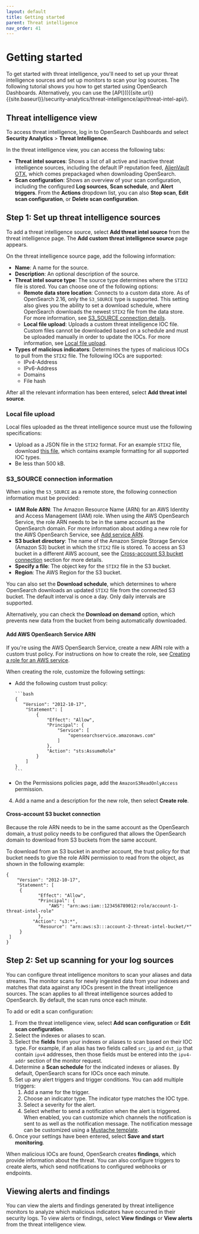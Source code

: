 ```yaml
---
layout: default
title: Getting started
parent: Threat intelligence
nav_order: 41
---
```


# Getting started

To get started with threat intelligence, you'll need to set up your threat intelligence sources and set up monitors to scan your log sources. The following tutorial shows you how to get started using OpenSearch Dashboards. Alternatively, you can use the [API](({{site.url}}{{site.baseurl}}/security-analytics/threat-intelligence/api/threat-intel-api/). 

## Threat intelligence view

To access threat intelligence, log in to OpenSearch Dashboards and select **Security Analytics** > **Threat Intelligence**.

In the threat intelligence view, you can access the following tabs:

- **Threat intel sources**: Shows a list of all active and inactive threat intelligence sources, including the default IP reputation feed, [AlienVault OTX](https://otx.alienvault.com/), which comes prepackaged when downloading OpenSearch.
- **Scan configuration**: Shows an overview of your scan configuration, including the configured **Log sources**, **Scan schedule**, and **Alert triggers**. From the **Actions** dropdown list, you can also **Stop scan**, **Edit scan configuration**, or **Delete scan configuration**.


## Step 1: Set up threat intelligence sources

To add a threat intelligence source, select **Add threat intel source** from the threat intelligence page. The **Add custom threat intelligence source** page appears. 

On the threat intelligence source page, add the following information:

- **Name**: A name for the source.
- **Description**: An optional description of the source.
- **Threat intel source type**: The source type determines where the `STIX2` file is stored. You can choose one of the following options:
  - **Remote data store location**: Connects to a custom data store. As of OpenSearch 2.16, only the `S3_SOURCE` type is supported. This setting also gives you the ability to set a download schedule, where OpenSearch downloads the newest `STIX2` file from the data store. For more information, see [S3_SOURCE connection details](#s3_source-connection-information).
  - **Local file upload**: Uploads a custom threat intelligence IOC file. Custom files cannot be downloaded based on a schedule and must be uploaded manually in order to update the IOCs. For more information, see [Local file upload](#local-file-upload).
- **Types of malicious indicators**: Determines the types of malicious IOCs to pull from the `STIX2` file. The following IOCs are supported:
  - IPv4-Address
  - IPv6-Address
  - Domains
  - File hash

After all the relevant information has been entered, select **Add threat intel source**.

### Local file upload

Local files uploaded as the threat intelligence source must use the following specifications:

- Upload as a JSON file in the `STIX2` format. For an example `STIX2` file, download [this file]({{site.url}}{{site.baseurl}}/assets/examples/all-ioc-type-examples.json), which contains example formatting for all supported IOC types.
- Be less than 500 kB.


### S3_SOURCE connection information

When using the `S3_SOURCE` as a remote store, the following connection information must be provided:

- **IAM Role ARN**: The Amazon Resource Name (ARN) for an AWS Identity and Access Management (IAM) role. When using the AWS OpenSearch Service, the role ARN needs to be in the same account as the OpenSearch domain. For more information about adding a new role for the AWS OpenSearch Service, see [Add service ARN](#add-aws-opensearch-service-arn).
- **S3 bucket directory**: The name of the Amazon Simple Storage Service (Amazon S3) bucket in which the `STIX2` file is stored. To access an S3 bucket in a different AWS account, see the [Cross-account S3 bucket connection](#cross-account-s3-bucket-connection) section for more details.
- **Specify a file**: The object key for the `STIX2` file in the S3 bucket.
- **Region**: The AWS Region for the S3 bucket.

You can also set the **Download schedule**, which determines to where OpenSearch downloads an updated `STIX2` file from the connected S3 bucket. The default interval is once a day. Only daily intervals are supported. 

Alternatively, you can check the **Download on demand** option, which prevents new data from the bucket from being automatically downloaded.

#### Add AWS OpenSearch Service ARN

If you're using the AWS OpenSearch Service, create a new ARN role with a custom trust policy. For instructions on how to create the role, see [Creating a role for an AWS service](https://docs.aws.amazon.com/IAM/latest/UserGuide/id_roles_create_for-service.html#roles-creatingrole-service-console).

When creating the role, customize the following settings:

- Add the following custom trust policy:

      ```bash
      { 
         "Version": "2012-10-17",
          "Statement": [
              {
                  "Effect": "Allow",
                  "Principal": {
                      "Service": [
                          "opensearchservice.amazonaws.com"
                      ]
                  },
                  "Action": "sts:AssumeRole"
              }
          ]
      }
      ```
      
- On the Permissions policies page, add the `AmazonS3ReadOnlyAccess` permission. 
4. Add a name and a description for the new role, then select **Create role**.
   

#### Cross-account S3 bucket connection

Because the role ARN needs to be in the same account as the OpenSearch domain, a trust policy needs to be configured that allows the OpenSearch domain to download from S3 buckets from the same account.

To download from an S3 bucket in another account, the trust policy for that bucket needs to give the role ARN permission to read from the object, as shown in the following example:

```
{
    "Version": "2012-10-17",
    "Statement": [
     {
            "Effect": "Allow",
            "Principal": {
                "AWS": "arn:aws:iam::123456789012:role/account-1-threat-intel-role"
            },
          "Action": "s3:*",
            "Resource": "arn:aws:s3:::account-2-threat-intel-bucket/*"
     }
 ]
}
```

## Step 2: Set up scanning for your log sources

You can configure threat intelligence monitors to scan your aliases and data streams. The monitor scans for newly ingested data from your indexes and matches that data against any IOCs present in the threat intelligence sources. The scan applies to all threat intelligence sources added to OpenSearch. By default, the scan runs once each minute.

To add or edit a scan configuration:

1. From the threat intelligence view, select **Add scan configuration** or **Edit scan configuration**.
2. Select the indexes or aliases to scan.
3. Select the **fields** from your indexes or aliases to scan based on their IOC type. For example, if an alias has two fields called `src_ip` and `dst_ip` that contain `ipv4` addresses, then those fields must be entered into the `ipv4-addr` section of the monitor request.
4. Determine a **Scan schedule** for the indicated indexes or aliases. By default, OpenSearch scans for IOCs once each minute.
5. Set up any alert triggers and trigger conditions. You can add multiple triggers:
   1. Add a name for the trigger.
   2. Choose an indicator type. The indicator type matches the IOC type.
   3. Select a severity for the alert. 
   4. Select whether to send a notification when the alert is triggered. When enabled, you can customize which channels the notification is sent to as well as the notification message. The notification message can be customized using a [Mustache template](https://mustache.github.io/mustache.5.html).
6. Once your settings have been entered, select **Save and start monitoring**.

When malicious IOCs are found, OpenSearch creates **findings**, which provide information about the threat. You can also configure triggers to create alerts, which send notifications to configured webhooks or endpoints.


## Viewing alerts and findings 

You can view the alerts and findings generated by threat intelligence monitors to analyze which malicious indicators have occurred in their security logs. To view alerts or findings, select **View findings** or **View alerts** from the threat intelligence view.
